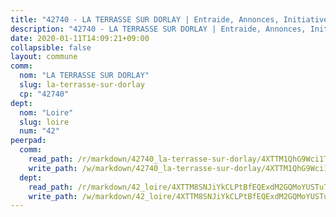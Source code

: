 ```yaml
---
title: "42740 - LA TERRASSE SUR DORLAY | Entraide, Annonces, Initiatives"
description: "42740 - LA TERRASSE SUR DORLAY | Entraide, Annonces, Initiatives"
date: 2020-01-11T14:09:21+09:00
collapsible: false
layout: commune
comm:
  nom: "LA TERRASSE SUR DORLAY"
  slug: la-terrasse-sur-dorlay
  cp: "42740"
dept:
  nom: "Loire"
  slug: loire
  num: "42"
peerpad:
  comm:
    read_path: /r/markdown/42740_la-terrasse-sur-dorlay/4XTTM1QhG9Wci1THHME4hLbaiq48uaDJH6epsVjtkcXxJVDvC
    write_path: /w/markdown/42740_la-terrasse-sur-dorlay/4XTTM1QhG9Wci1THHME4hLbaiq48uaDJH6epsVjtkcXxJVDvC-K3TgUWjP1MLtGZzHKGpDHk31dbCuzKPhSsVwAU4AxcGcpNrehwd7VwJpM8xeSJtc7GUxYkPXUwzS3hqBPLf7K31kntJmupYnmTKXNat6iss8z2McPSbxcz94KeksTRSgQvNJZ4Yk
  dept:
    read_path: /r/markdown/42_loire/4XTTM8SNJiYkCLPtBfEQExdM2GQMoYUSTuTytLrQfQVaaYJeW
    write_path: /w/markdown/42_loire/4XTTM8SNJiYkCLPtBfEQExdM2GQMoYUSTuTytLrQfQVaaYJeW-K3TgUi5YJecchkttgL3M6Pu99u8hH2akRrHDb4XXZXATCvGiyzrNbe23fQbzNYiKWDR2re6vQN4Gxv5BQ2dayjGg1AqxtpHRtgi6cm74UeqjVtXM2ZJFa6mvBKTRc4s3X6tJYycN
---
```


